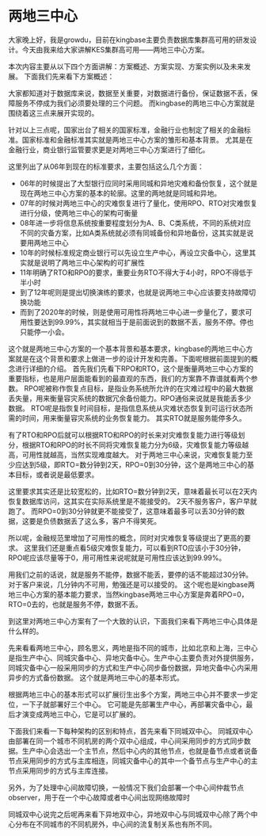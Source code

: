 # 两地三中心

大家晚上好，我是growdu，目前在kingbase主要负责数据库集群高可用的研发设计。今天由我来给大家讲解KES集群高可用——两地三中心方案。

本次内容主要从以下四个方面讲解：方案概述、方案实现、方案实例以及未来发展。
下面我们先来看下方案概述：

大家都知道对于数据库来说，数据至关重要，对数据进行备份，保证数据不丢，保障服务不停成为我们必须要处理的三个问题。
而kingbase的两地三中心方案就是围绕着这三点来展开实现的。

针对以上三点呢，国家出台了相关的国家标准，金融行业也制定了相关的金融标准。国家标准和金融标准其实就是两地三中心方案的雏形和基本背景。
尤其是在金融行业，商业银行监管要求更是对两地三中心方案进行了细化。

这里列出了从06年到现在的标准要求，主要包括这么几个方面：
- 06年的时候提出了大型银行应同时采用同城和异地灾难和备份恢复，这个就是现在两地三中心方案的基本的轮廓。这里的两地就是同城和异地。
- 07年的时候对两地三中心的灾难恢复进行了量化，使用RPO、RTO对灾难恢复进行分级，使两地三中心的架构可衡量
- 08年进一步将信息系统按重要程度划分为A、B、C类系统，不同的系统对应不同的灾备方案，比如A类系统就必须有同城备份和异地备份，这其实就是说要用两地三中心
- 10年的时候标准规定商业银行可以先设立生产中心，再设立灾备中心，这里其实就是说明了两地三中心架构的可扩展性
- 11年明确了RTO和RPO的要求，重要业务RTO不得大于4小时，RPO不得低于半小时
- 到了12年呢则是提出切换演练的要求，也就是说两地三中心应该要支持故障切换功能
- 而到了2020年的时候，则是使用可用性将两地三中心进一步量化了，要求可用性要达到99.99%，其实就相当于是前面说到的数据不丢，服务不停。停也只能停一小会。

这个就是两地三中心方案的一个基本背景和基本要求，kingbase的两地三中心方案就是在这个背景和要求上做进一步的设计开发和完善。下面呢根据前面提到的概念进行详细的介绍。
首先我们先看下RPO和RTO，这个是衡量两地三中心方案的重要指标，也是用户层面能看到的最直观的东西，我们的方案靠不靠谱就看两个参数。
RPO呢被称作恢复点目标，是指业务系统所允许的在灾难过程中的最大数据丢失量，用来衡量容灾系统的数据冗余备份能力。RPO通俗来说就是我能丢多少数据。
RTO呢是指恢复时间目标，是指信息系统从灾难状态恢复到可运行状态所需的时间，用来衡量容灾系统的业务恢复能力。
其实RTO就是服务能停多久。

有了RTO和RPO后就可以根据RTO和RPO的时长来对灾难恢复能力进行等级划分，根据RTO和RPO的时长不同将灾难恢复能力分为6级，灾难恢复能力等级越高，可用性就越高，当然实现难度越大。
对于两地三中心来说，灾难恢复能力至少应达到5级，即RTO=数分钟到2天，RPO=0到30分钟，这个是两地三中心的基本目标，或者说是最低要求。

这里要求其实还是比较宽松的，比如RTO=数分钟到2天，意味着最长可以在2天内恢复数据库访问，这其实在实际系统里是不能接受的。
2天不服务客户，客户早就跑了。
而RPO=0到30分钟就更不能接受了，这意味着最多可以丢30分钟的数据，这要是负债数据丢了这么多，客户不得笑死。

所以呢，金融规范里增加了可用性的概念，同时对灾难恢复等级提出了更高的要求。
这里我们还是重点看5级灾难恢复能力，可以看到RTO应该小于30分钟，RPO呢应该尽量等于0，用可用性来说呢就是可用性应该达到99.99%。

用我们之前的话说，就是服务不能停，数据不能丢，要停的话不能超过30分钟。对于客户来说，几分钟内不可用，勉强还是可以接受的。
这个呢也是kingbase两地三中心方案的基本能力要求，当然kingbase两地三中心方案是奔着RPO=0，RTO=0去的，也就是服务不停，数据不丢。

到这里对两地三中心方案有了一个大致的认识，下面我们来看下两地三中心具体是什么样的。

先来看看两地三中心，顾名思义，两地是指不同的城市，比如北京和上海，三中心是指生产中心、同城灾备中心、异地灾备中心。生产中心主要负责对外提供服务，同城灾备中心一般采用同步的方式和生产中心同步备份数据，异地灾备中心内采用异步的方式备份数据。
这个就是两地三中心的基本形式。

根据两地三中心的基本形式可以扩展衍生出多个方案，两地三中心并不要求一步定位，一下子就部署好三个中心。
它可能是先部署生产中心，再部署灾备中心，最后才演变成两地三中心，它是可以扩展的。

下面我们来看一下每种架构的区别和特点，首先来看下同城双中心。
同城双中心由部署在同一个城市不同机房的两个双中心组成，中心间采用同步的方式同步数据。生产中心会选出一个主节点，然后中心内的其他节点，也就是备节点或者说备节点采用同步的方式与主库相连，同城灾备中心的其中一个备节点与生产中心的主节点采用同步的方式与主库连接。

另外，为了处理中心间故障切换，一般情况下我们会部署一个中心间仲裁节点observer，用于在一个中心故障或者中心间出现网络故障时

同城双中心说完之后呢再来看下异地双中心，异地双中心与同城双中心除了两个中心分布在不同城市的不同机房外，中心间的流复制关系也有所不同。